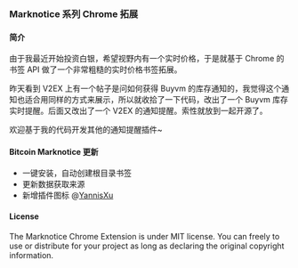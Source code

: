 ### Marknotice 系列 Chrome 拓展

#### 简介

由于我最近开始投资白银，希望视野内有一个实时价格，于是就基于 Chrome 的书签 API 做了一个非常粗糙的实时价格书签拓展。

昨天看到 V2EX 上有一个帖子是问如何获得 Buyvm 的库存通知的，我觉得这个通知也适合用同样的方式来展示，所以就收拾了一下代码，改出了一个 Buyvm 库存实时提醒。后面又改出了一个 V2EX 的通知提醒。索性就放到一起开源了。

欢迎基于我的代码开发其他的通知提醒插件~

#### Bitcoin Marknotice 更新
* 一键安装，自动创建根目录书签
* 更新数据获取来源
* 新增插件图标
@[YannisXu](http://yannisxu.me)

#### License

The Marknotice Chrome Extension is under MIT license. You can freely to use or distribute for your project as long as declaring the original copyright information.
